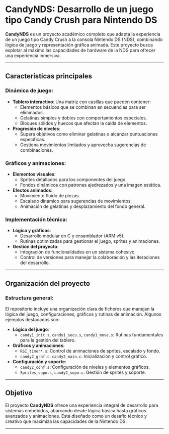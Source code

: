 # CandyNDS: Desarrollo de un juego tipo Candy Crush para Nintendo DS

**CandyNDS** es un proyecto académico completo que adapta la experiencia de un juego tipo Candy Crush a la consola Nintendo DS (NDS), combinando lógica de juego y representación gráfica animada. Este proyecto busca explotar al máximo las capacidades de hardware de la NDS para ofrecer una experiencia inmersiva.

---

## Características principales

### Dinámica de juego:
- **Tablero interactivo**: Una matriz con casillas que pueden contener:
  - Elementos básicos que se combinan en secuencias para ser eliminados.
  - Gelatinas simples y dobles con comportamientos especiales.
  - Bloques sólidos y huecos que afectan la caída de elementos.
- **Progresión de niveles**:
  - Supera objetivos como eliminar gelatinas o alcanzar puntuaciones específicas.
  - Gestiona movimientos limitados y aprovecha sugerencias de combinaciones.

### Gráficos y animaciones:
- **Elementos visuales**:
  - Sprites detallados para los componentes del juego.
  - Fondos dinámicos con patrones ajedrezados y una imagen estática.
- **Efectos animados**:
  - Movimiento fluido de piezas.
  - Escalado dinámico para sugerencias de movimientos.
  - Animación de gelatinas y desplazamiento del fondo general.

### Implementación técnica:
- **Lógica y gráficos**:
  - Desarrollo modular en C y ensamblador (ARM v5).
  - Rutinas optimizadas para gestionar el juego, sprites y animaciones.
- **Gestión del proyecto**:
  - Integración de funcionalidades en un sistema cohesivo.
  - Control de versiones para manejar la colaboración y las iteraciones del desarrollo.

---

## Organización del proyecto

### Estructura general:
El repositorio incluye una organización clara de ficheros que manejan la lógica del juego, configuraciones, gráficos y rutinas de animación. Algunos ejemplos destacados son:
- **Lógica del juego**:
  - `candy1_init.s`, `candy1_secu.s`, `candy1_move.s`: Rutinas fundamentales para la gestión del tablero.
- **Gráficos y animaciones**:
  - `RSI_timer*.s`: Control de animaciones de sprites, escalado y fondo.
  - `candy2_graf.c`, `candy2_main.c`: Inicialización y control gráfico.
- **Configuración y soporte**:
  - `candy2_conf.s`: Configuración de niveles y elementos gráficos.
  - `Sprites_sopo.s`, `candy2_sopo.c`: Gestión de sprites y soporte.

---

## Objetivo

El proyecto **CandyNDS** ofrece una experiencia integral de desarrollo para sistemas embebidos, abarcando desde lógica básica hasta gráficos avanzados y animaciones. Está diseñado como un desafío técnico y creativo que maximiza las capacidades de la Nintendo DS.

--- 
